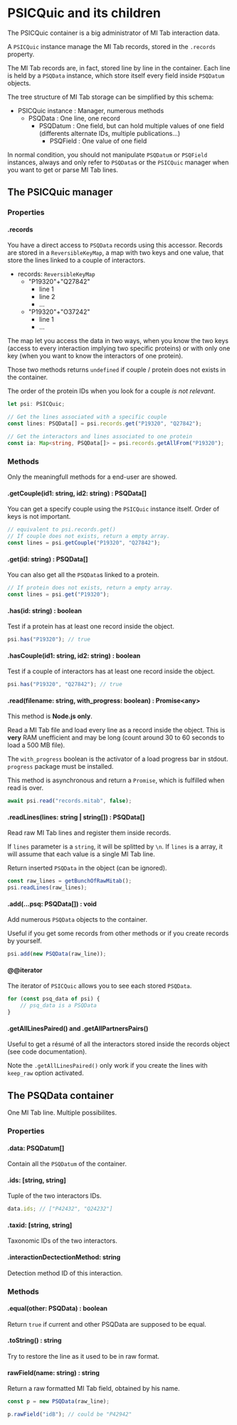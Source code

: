 # PSICQuic and its children

The PSICQuic container is a big administrator of MI Tab interaction data.

A `PSICQuic` instance manage the MI Tab records, stored in the `.records` property.

The MI Tab records are, in fact, stored line by line in the container.
Each line is held by a `PSQData` instance, which store itself every field inside `PSQDatum` objects.

The tree structure of MI Tab storage can be simplified by this schema:

- PSICQuic instance : Manager, numerous methods
    - PSQData : One line, one record
        - PSQDatum : One field, but can hold multiple values of one field (differents alternate IDs, multiple publications...)
            - PSQField : One value of one field

In normal condition, you should not manipulate `PSQDatum` or `PSQField` instances, always and only refer to `PSQData`s or the `PSICQuic` manager when you want to get or parse MI Tab lines.

## The PSICQuic manager

### Properties

#### .records

You have a direct access to `PSQData` records using this accessor. Records are stored in a `ReversibleKeyMap`, a map with two keys and one value, that store the lines linked to a couple of interactors.

- records: `ReversibleKeyMap`
    - "P19320"+"Q27842"
        - line 1
        - line 2
        - ...
    - "P19320"+"O37242"
        - line 1
        - ...

The map let you access the data in two ways, when you know the two keys (access to every interaction implying two specific proteins) or with only one key (when you want to know the interactors of one protein).

Those two methods returns `undefined` if couple / protein does not exists in the container.

The order of the protein IDs when you look for a couple *is not relevant*.

```ts
let psi: PSICQuic;

// Get the lines associated with a specific couple
const lines: PSQData[] = psi.records.get("P19320", "Q27842");

// Get the interactors and lines associated to one protein
const ia: Map<string, PSQData[]> = psi.records.getAllFrom("P19320");
```

### Methods

Only the meaningfull methods for a end-user are showed.

#### .getCouple(id1: string, id2: string) : PSQData[]

You can get a specify couple using the `PSICQuic` instance itself.
Order of keys is not important.

```ts
// equivalent to psi.records.get()
// If couple does not exists, return a empty array.
const lines = psi.getCouple("P19320", "Q27842");
```

#### .get(id: string) : PSQData[]

You can also get all the `PSQData`s linked to a protein.

```ts
// If protein does not exists, return a empty array.
const lines = psi.get("P19320");
```

#### .has(id: string) : boolean

Test if a protein has at least one record inside the object.

```ts
psi.has("P19320"); // true
```

#### .hasCouple(id1: string, id2: string) : boolean

Test if a couple of interactors has at least one record inside the object.

```ts
psi.has("P19320", "Q27842"); // true
```

#### .read(filename: string, with_progress: boolean) : Promise&lt;any&gt;

This method is **Node.js only**.

Read a MI Tab file and load every line as a record inside the object.
This is **very** RAM unefficient and may be long (count around 30 to 60 seconds to load a 500 MB file).

The `with_progress` boolean is the activator of a load progress bar in stdout. `progress` package must be installed.

This method is asynchronous and return a `Promise`, which is fulfilled when read is over.

```ts
await psi.read("records.mitab", false);
```

#### .readLines(lines: string | string[]) : PSQData[]

Read raw MI Tab lines and register them inside records.

If `lines` parameter is a `string`, it will be splitted by `\n`. If `lines` is a array, it will assume that each value is a single MI Tab line.

Return inserted `PSQData` in the object (can be ignored).

```ts
const raw_lines = getBunchOfRawMitab();
psi.readLines(raw_lines);
```

#### .add(...psq: PSQData[]) : void

Add numerous `PSQData` objects to the container.

Useful if you get some records from other methods or if you create records by yourself.

```ts
psi.add(new PSQData(raw_line));
```

#### @@iterator

The iterator of `PSICQuic` allows you to see each stored `PSQData`.

```ts
for (const psq_data of psi) {
    // psq_data is a PSQData
}
```

#### .getAllLinesPaired() and .getAllPartnersPairs()

Useful to get a résumé of all the interactors stored inside the records object (see code documentation).

Note the `.getAllLinesPaired()` only work if you create the lines with `keep_raw` option activated.

## The PSQData container

One MI Tab line. Multiple possibilites.

### Properties

#### .data: PSQDatum[]

Contain all the `PSQDatum` of the container.

#### .ids: [string, string]

Tuple of the two interactors IDs.

```ts
data.ids; // ["P42432", "Q24232"]
```

#### .taxid: [string, string]

Taxonomic IDs of the two interactors.

#### .interactionDectectionMethod: string

Detection method ID of this interaction. 

### Methods

#### .equal(other: PSQData) : boolean

Return `true` if current and other PSQData are supposed to be equal.

#### .toString() : string

Try to restore the line as it used to be in raw format.

#### rawField(name: string) : string

Return a raw formatted MI Tab field, obtained by his name.

```ts
const p = new PSQData(raw_line);

p.rawField("idB"); // could be "P42942"
```
